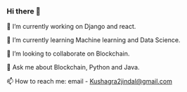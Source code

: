 ### Hi there 👋

🔭 I’m currently working on Django and react.

🌱 I’m currently learning Machine learning and Data Science.

👯 I’m looking to collaborate on Blockchain.

💬 Ask me about Blockchain, Python and Java.

📫 How to reach me: email - Kushagra2jindal@gmail.com

<!--
**kushagra2jindal/kushagra2jindal** is a ✨ _special_ ✨ repository because its `README.md` (this file) appears on your GitHub profile.

Here are some ideas to get you started:


-->
